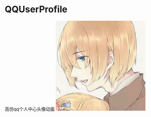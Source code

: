 # QQUserProfile
高仿qq个人中心头像动画
![image](https://github.com/jiang6777/QQUserProfile/blob/master/QQUserProfile/1.jpg)   
